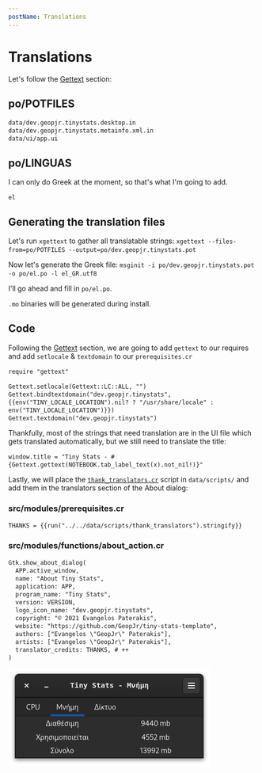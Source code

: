 ```yaml
---
postName: Translations
---
```


# Translations

Let's follow the [Gettext](../05%20-%20Extra/02%20-%20Gettext) section:

## po/POTFILES

```
data/dev.geopjr.tinystats.desktop.in
data/dev.geopjr.tinystats.metainfo.xml.in
data/ui/app.ui
```

## po/LINGUAS

I can only do Greek at the moment, so that's what I'm going to add.

```
el
```

## Generating the translation files

Let's run `xgettext` to gather all translatable strings: `xgettext --files-from=po/POTFILES --output=po/dev.geopjr.tinystats.pot`

Now let's generate the Greek file: `msginit -i po/dev.geopjr.tinystats.pot -o po/el.po -l el_GR.utf8`

I'll go ahead and fill in `po/el.po`.

`.mo` binaries will be generated during install.

## Code

Following the [Gettext](../05%20-%20Extra/02%20-%20Gettext) section, we are going to add `gettext` to our requires and add `setlocale` & `textdomain` to our `prerequisites.cr`

```crystal
require "gettext"
```

```crystal
Gettext.setlocale(Gettext::LC::ALL, "")
Gettext.bindtextdomain("dev.geopjr.tinystats", {{env("TINY_LOCALE_LOCATION").nil? ? "/usr/share/locale" : env("TINY_LOCALE_LOCATION")}})
Gettext.textdomain("dev.geopjr.tinystats")
```

Thankfully, most of the strings that need translation are in the UI file which gets translated automatically, but we still need to translate the title:

```crystal
window.title = "Tiny Stats - #{Gettext.gettext(NOTEBOOK.tab_label_text(x).not_nil!)}"
```

Lastly, we will place the [`thank_translators.cr`](../05%20-%20Extra/04%20-%20Credits) script in `data/scripts/` and add them in the translators section of the About dialog:

### src/modules/prerequisites.cr

```crystal
THANKS = {{run("../../data/scripts/thank_translators").stringify}}
```

### src/modules/functions/about_action.cr

```crystal
Gtk.show_about_dialog(
  APP.active_window,
  name: "About Tiny Stats",
  application: APP,
  program_name: "Tiny Stats",
  version: VERSION,
  logo_icon_name: "dev.geopjr.tinystats",
  copyright: "© 2021 Evangelos Paterakis",
  website: "https://github.com/GeopJr/tiny-stats-template",
  authors: ["Evangelos \"GeopJr\" Paterakis"],
  artists: ["Evangelos \"GeopJr\" Paterakis"],
  translator_credits: THANKS, # ++
)
```

![Our app in Greek](/assets/en/translations-0.png)

